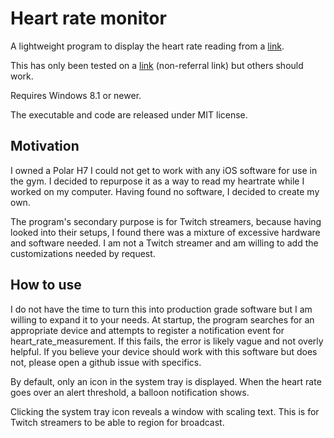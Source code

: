Heart rate monitor
==================

A lightweight program to display the heart rate reading from a 
[link](https://www.bluetooth.com/specifications/gatt/viewer?attributeXmlFile=org.bluetooth.characteristic.heart_rate_measurement.xml "Bluetooth Low Energy device").

This has only been tested on a [link](https://www.amazon.com/dp/B007S088F4 "Polar H7") (non-referral link) but others should work.

Requires Windows 8.1 or newer.

The executable and code are released under MIT license.

Motivation
----------
I owned a Polar H7 I could not get to work with any iOS software for use in the
gym. I decided to repurpose it as a way to read my heartrate while I worked on
my computer. Having found no software, I decided to create my own.

The program's secondary purpose is for Twitch streamers, because having looked
into their setups, I found there was a mixture of excessive hardware and
software needed. I am not a Twitch streamer and am willing to add the
customizations needed by request.

How to use
----------
I do not have the time to turn this into production grade software but I am
willing to expand it to your needs. At startup, the program searches for an
appropriate device and attempts to register a notification event for
heart_rate_measurement. If this fails, the error is likely vague and not overly
helpful. If you believe your device should work with this software but does
not, please open a github issue with specifics.

By default, only an icon in the system tray is displayed. When the heart rate
goes over an alert threshold, a balloon notification shows.

Clicking the system tray icon reveals a window with scaling text. This is for
Twitch streamers to be able to region for broadcast.